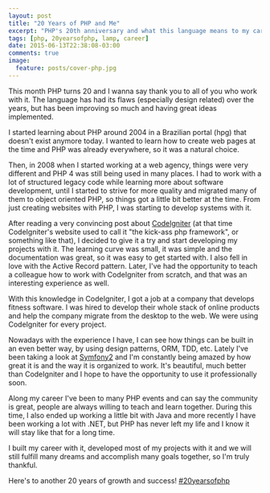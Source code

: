 ```yaml
---
layout: post
title: "20 Years of PHP and Me"
excerpt: "PHP's 20th anniversary and what this language means to my career"
tags: [php, 20yearsofphp, lamp, career]
date: 2015-06-13T22:38:08-03:00
comments: true
image:
  feature: posts/cover-php.jpg
---
```


This month PHP turns 20 and I wanna say thank you to all of you who work with it. The language has had its flaws (especially design related) over the years, but has been improving so much and having great ideas implemented.

I started learning about PHP around 2004 in a Brazilian portal (hpg) that doesn't exist anymore today. I wanted to learn how to create web pages at the time and PHP was already everywhere, so it was a natural choice.

Then, in 2008 when I started working at a web agency, things were very different and PHP 4 was still being used in many places. I had to work with a lot of structured legacy code while learning more about software development, until I started to strive for more quality and migrated many of them to object oriented PHP, so things got a little bit better at the time. From just creating websites with PHP, I was starting to develop systems with it.

After reading a very convincing post about [CodeIgniter](http://codeigniter.com) (at that time CodeIgniter's website used to call it "the kick-ass php framework", or something like that), I decided to give it a try and start developing my projects with it. The learning curve was small, it was simple and the documentation was great, so it was easy to get started with. I also fell in love with the Active Record pattern. Later, I've had the opportunity to teach a colleague how to work with CodeIgniter from scratch, and that was an interesting experience as well.

With this knowledge in CodeIgniter, I got a job at a company that develops fitness software. I was hired to develop their whole stack of online products and help the company migrate from the desktop to the web. We were using CodeIgniter for every project.

Nowadays with the experience I have, I can see how things can be built in an even better way, by using design patterns, ORM, TDD, etc. Lately I've been taking a look at [Symfony2](http://symfony.com) and I'm constantly being amazed by how great it is and the way it is organized to work. It's beautiful, much better than CodeIgniter and I hope to have the opportunity to use it professionally soon.

Along my career I've been to many PHP events and can say the community is great, people are always willing to teach and learn together. During this time, I also ended up working a little bit with Java and more recently I have been working a lot with .NET, but PHP has never left my life and I know it will stay like that for a long time. 

I built my career with it, developed most of my projects with it and we will still fulfill many dreams and accomplish many goals together, so I'm truly thankful.

Here's to another 20 years of growth and success! [#20yearsofphp](https://twitter.com/search?q=20yearsofphp)
